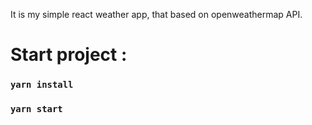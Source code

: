 It is my simple react weather app, that based on openweathermap API.

# Start project :

### `yarn install`

### `yarn start`
